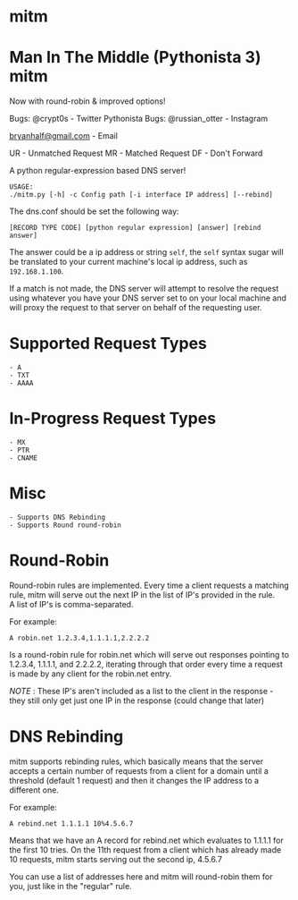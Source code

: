 # mitm
Man In The Middle (Pythonista 3)
mitm
=======
Now with round-robin & improved options!

Bugs:
@crypt0s - Twitter
Pythonista Bugs:
@russian_otter - Instagram

bryanhalf@gmail.com - Email

UR - Unmatched Request
MR - Matched Request
DF - Don't Forward

A python regular-expression based DNS server!

	USAGE:
	./mitm.py [-h] -c Config path [-i interface IP address] [--rebind]

The dns.conf should be set the following way:

	[RECORD TYPE CODE] [python regular expression] [answer] [rebind answer]

The answer could be a ip address or string `self`,
the `self` syntax sugar will be translated to your current machine's local ip address, such as `192.168.1.100`.

If a match is not made, the DNS server will attempt to resolve the request using whatever you have your DNS server set to on your local machine and will proxy the request to that server on behalf of the requesting user.

Supported Request Types
=======================
	- A
	- TXT
	- AAAA

In-Progress Request Types
=========================
	- MX
	- PTR
	- CNAME

Misc
====
	- Supports DNS Rebinding
	- Supports Round round-robin

Round-Robin
===========
Round-robin rules are implemented.  Every time a client requests a matching rule, mitm will serve out the next IP in the list of IP's provided in the rule.  
A list of IP's is comma-separated.


For example:

	A robin.net 1.2.3.4,1.1.1.1,2.2.2.2

Is a round-robin rule for robin.net which will serve out responses pointing to 1.2.3.4, 1.1.1.1, and 2.2.2.2, iterating through that order every time a request is made by any client for the robin.net entry.

*NOTE* : These IP's aren't included as a list to the client in the response - they still only get just one IP in the response (could change that later)

DNS Rebinding
=============
mitm supports rebinding rules, which basically means that the server accepts a certain number of requests from a client for a domain until a threshold (default 1 request) and then it changes the IP address to a different one.

For example:

	A rebind.net 1.1.1.1 10%4.5.6.7

Means that we have an A record for rebind.net which evaluates to 1.1.1.1 for the first 10 tries.  On the 11th request from a client which has already made 10 requests, mitm starts serving out the second ip, 4.5.6.7

You can use a list of addresses here and mitm will round-robin them for you, just like in the "regular" rule.
